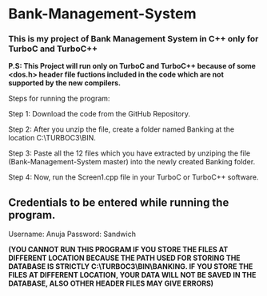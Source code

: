 # Bank-Management-System
### This is my project of Bank Management System in C++ only for TurboC and TurboC++
**P.S: This Project will run only on TurboC and TurboC++ because of some <dos.h> header file fuctions included in the code which are not supported by the new compilers.**

Steps for running the program:

Step 1: Download the code from the GitHub Repository.

Step 2: After you unzip the file, create a folder named Banking at the location C:\TURBOC3\BIN.

Step 3: Paste all the 12 files which you have extracted by unziping the file (Bank-Management-System master) into the newly created Banking folder.

Step 4: Now, run the Screen1.cpp file in your TurboC or TurboC++ software.

## Credentials to be entered while running the program.

Username: Anuja
Password: Sandwich

**(YOU CANNOT RUN THIS PROGRAM IF YOU STORE THE FILES AT DIFFERENT LOCATION BECAUSE THE PATH USED FOR STORING THE DATABASE IS STRICTLY C:\TURBOC3\BIN\BANKING. IF YOU STORE THE FILES AT DIFFERENT LOCATION, YOUR DATA WILL NOT BE SAVED IN THE DATABASE, ALSO OTHER HEADER FILES MAY GIVE ERRORS)**
